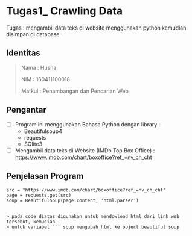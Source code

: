 # Tugas1_ Crawling Data
Tugas : mengambil data teks di website menggunakan python kemudian disimpan di database

## Identitas 

> Nama : Husna
>
> NIM : 160411100018
>
> Matkul : Penambangan dan Pencarian Web 

## Pengantar

- [ ] Program ini menggunakan Bahasa Python dengan library :
  - Beautifulsoup4
  - requests
  - SQlite3 
- [ ] Mengambil data teks di Website (IMDb Top Box Office) : https://www.imdb.com/chart/boxoffice?ref_=nv_ch_cht

## Penjelasan Program 
```
src = "https://www.imdb.com/chart/boxoffice?ref_=nv_ch_cht"
page = requests.get(src)
soup = BeautifulSoup(page.content, 'html.parser')


> pada code diatas digunakan untuk mendowload html dari link web tersebut, kemudian 
> untuk variabel ``` soup mengubah html ke object beautiful soup
